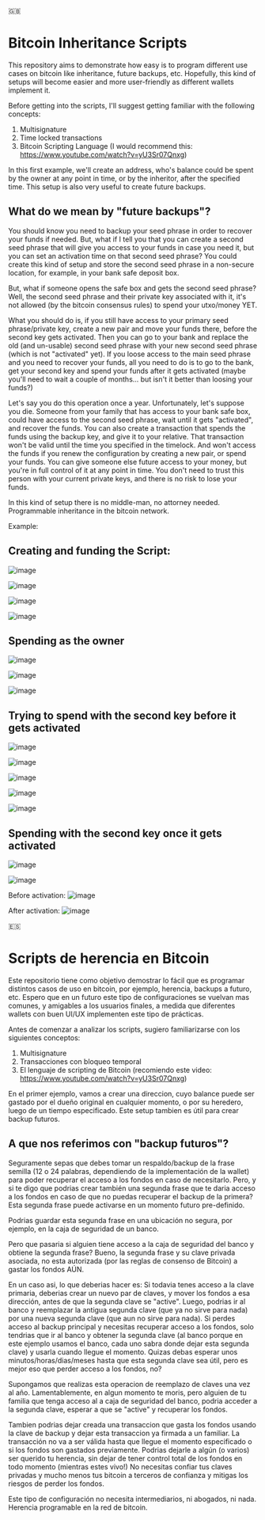 🇬🇧
# Bitcoin Inheritance Scripts

This repository aims to demonstrate how easy is to program different use cases on bitcoin like inheritance, future backups, etc.
Hopefully, this kind of setups will become easier and more user-friendly as different wallets implement it.

Before getting into the scripts, I'll suggest getting familiar with the following concepts:
1. Multisignature
2. Time locked transactions
3. Bitcoin Scripting Language (I would recommend this: https://www.youtube.com/watch?v=yU3Sr07Qnxg)

In this first example, we'll create an address, who's balance could be spent by the owner at any point in time, or by the inheritor, after the specified time.
This setup is also very useful to create future backups.

## What do we mean by "future backups"?
You should know you need to backup your seed phrase in order to recover your funds if needed. But, what if I tell you that you can create a second seed phrase that will give you access to your funds in case you need it, but you can set an activation time on that second seed phrase?
You could create this kind of setup and store the second seed phrase in a non-secure location, for example, in your bank safe deposit box.

But, what if someone opens the safe box and gets the second seed phrase? Well, the second seed phrase and their private key associated with it, it's not allowed (by the bitcoin consensus rules) to spend your utxo/money YET.

What you should do is, if you still have access to your primary seed phrase/private key, create a new pair and move your funds there, before the second key gets activated. Then you can go to your bank and replace the old (and un-usable) second seed phrase with your new second seed phrase (which is not "activated" yet).
If you loose access to the main seed phrase and you need to recover your funds, all you need to do is to go to the bank, get your second key and spend your funds after it gets activated (maybe you'll need to wait a couple of months... but isn't it better than loosing your funds?)

Let's say you do this operation once a year. Unfortunately, let's suppose you die. Someone from your family that has access to your bank safe box, could have access to the second seed phrase, wait until it gets "activated", and recover the funds. You can also create a transaction that spends the funds using the backup key, and give it to your relative. That transaction won't be valid until the time you specified in the timelock. And won't access the funds if you renew the configuration by creating a new pair, or spend your funds. You can give someone else future access to your money, but you're in full control of it at any point in time. You don't need to trust this person with your current private keys, and there is no risk to lose your funds.

In this kind of setup there is no middle-man, no attorney needed. Programmable inheritance in the bitcoin network.

Example:
## Creating and funding the Script:
![image](https://user-images.githubusercontent.com/33181203/144312327-95ff1fd0-e4d7-449d-8fe5-46f995c91398.png)

![image](https://user-images.githubusercontent.com/33181203/144312363-cf2f85ac-cb4b-4937-b06b-a7461eb1be6f.png)

![image](https://user-images.githubusercontent.com/33181203/144312437-cd8493ff-0a29-4888-84bd-16f38f38205f.png)

![image](https://user-images.githubusercontent.com/33181203/144312468-dd9723e3-13b2-400c-a796-4692d49af999.png)

## Spending as the owner
![image](https://user-images.githubusercontent.com/33181203/144312560-dc86f6e9-9d83-4193-8bde-59ff3224ee1b.png)

![image](https://user-images.githubusercontent.com/33181203/144312581-da1e96eb-f7bf-49ac-b085-d06c60b62e0c.png)

![image](https://user-images.githubusercontent.com/33181203/144312615-eb54400f-8c8b-4e66-ad2d-b8841775f4c8.png)

## Trying to spend with the second key before it gets activated
![image](https://user-images.githubusercontent.com/33181203/144312698-bab016c6-2c51-4983-af49-ff1dc1379112.png)

![image](https://user-images.githubusercontent.com/33181203/144312720-e187c3a8-639e-4ff5-8dd6-5e64a776986e.png)

![image](https://user-images.githubusercontent.com/33181203/144312745-c7ba613c-514a-4436-840e-3bd12c73c48a.png)

![image](https://user-images.githubusercontent.com/33181203/144312787-5730a216-d178-4744-9750-1c0a37cd7c74.png)

![image](https://user-images.githubusercontent.com/33181203/144312809-9ebce5a4-6e3c-4d25-ba69-1b258f15c2e9.png)


## Spending with the second key once it gets activated
![image](https://user-images.githubusercontent.com/33181203/144312912-2db3d57f-936b-451f-9269-2240399a5254.png)

![image](https://user-images.githubusercontent.com/33181203/144312979-5887221c-a9cf-48f8-aa9f-1eb6fb51195f.png)

Before activation:
![image](https://user-images.githubusercontent.com/33181203/144313025-ce2fc989-e2bd-4de1-a2f6-3b24852bff01.png)

After activation:
![image](https://user-images.githubusercontent.com/33181203/144313073-fcfd3572-9d28-4839-9398-4aea1dcb858f.png)


🇪🇸
# Scripts de herencia en Bitcoin

Este repositorio tiene como objetivo demostrar lo fácil que es programar distintos casos de uso en bitcoin, por ejemplo, herencia, backups a futuro, etc.
Espero que en un futuro este tipo de configuraciones se vuelvan mas comunes, y amigables a los usuarios finales, a medida que diferentes wallets con buen UI/UX implementen este tipo de prácticas.

Antes de comenzar a analizar los scripts, sugiero familiarizarse con los siguientes conceptos:
1. Multisignature
2. Transacciones con bloqueo temporal
3. El lenguaje de scripting de Bitcoin (recomiendo este video: https://www.youtube.com/watch?v=yU3Sr07Qnxg)

En el primer ejemplo, vamos a crear una direccion, cuyo balance puede ser gastado por el dueño original en cualquier momento, o por su heredero, luego de un tiempo especificado. Este setup tambien es útil para crear backup futuros.

## A que nos referimos con "backup futuros"?
Seguramente sepas que debes tomar un respaldo/backup de la frase semilla (12 o 24 palabras, dependiendo de la implementación de la wallet) para poder recuperar el acceso a los fondos en caso de necesitarlo. Pero, y si te digo que podrias crear también una segunda frase que te daria acceso a los fondos en caso de que no puedas recuperar el backup de la primera? Esta segunda frase puede activarse en un momento futuro pre-definido.

Podrias guardar esta segunda frase en una ubicación no segura, por ejemplo, en la caja de seguridad de un banco.

Pero que pasaria si alguien tiene acceso a la caja de seguridad del banco y obtiene la segunda frase? Bueno, la segunda frase y su clave privada asociada, no esta autorizada (por las reglas de consenso de Bitcoin) a gastar los fondos AÚN.

En un caso asi, lo que deberias hacer es: Si todavia tenes acceso a la clave primaria, deberias crear un nuevo par de claves, y mover los fondos a esa dirección, antes de que la segunda clave se "active". Luego, podrias ir al banco y reemplazar la antigua segunda clave (que ya no sirve para nada) por una nueva segunda clave (que aun no sirve para nada). Si perdes acceso al backup principal y necesitas recuperar acceso a los fondos, solo tendrias que ir al banco y obtener la segunda clave (al banco porque en este ejemplo usamos el banco, cada uno sabra donde dejar esta segunda clave) y usarla cuando llegue el momento. Quizas debas esperar unos minutos/horas/dias/meses hasta que esta segunda clave sea útil, pero es mejor eso que perder acceso a los fondos, no?

Supongamos que realizas esta operacion de reemplazo de claves una vez al año. Lamentablemente, en algun momento te moris, pero alguien de tu familia que tenga acceso al a caja de seguridad del banco, podria acceder a la segunda clave, esperar a que se "active" y recuperar los fondos.

Tambien podrias dejar creada una transaccion que gasta los fondos usando la clave de backup y dejar esta transaccion ya firmada a un familiar. La transacción no va a ser válida hasta que llegue el momento especificado o si los fondos son gastados previamente. Podrias dejarle a algún (o varios) ser querido tu herencia, sin dejar de tener control total de los fondos en todo momento (mientras estes vivo!) No necesitas confiar tus claves privadas y mucho menos tus bitcoin a terceros de confianza y mitigas los riesgos de perder los fondos.

Este tipo de configuración no necesita intermediarios, ni abogados, ni nada. Herencia programable en la red de bitcoin.
